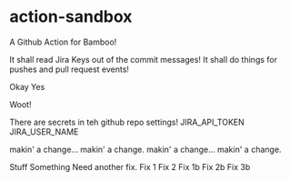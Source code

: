 # action-sandbox

A Github Action for Bamboo!

It shall read Jira Keys out of the commit messages!
It shall do things for pushes and pull request events!

Okay
Yes

Woot!

There are secrets in teh github repo settings!
JIRA_API_TOKEN
JIRA_USER_NAME

makin' a change... makin' a change.
makin' a change... makin' a change.

Stuff
Something
Need another fix.
Fix 1
Fix 2
Fix 1b
Fix 2b
Fix 3b